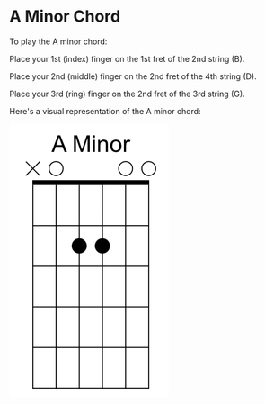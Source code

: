 # A Minor Chord

To play the A minor chord:

Place your 1st (index) finger on the 1st fret of the 2nd string (B).

Place your 2nd (middle) finger on the 2nd fret of the 4th string (D).

Place your 3rd (ring) finger on the 2nd fret of the 3rd string (G).

Here's a visual representation of the A minor chord:

![A Minor Chord](https://github.com/Gson44/guitarLessonReadmen/blob/main/AMinor.png?raw=true)

